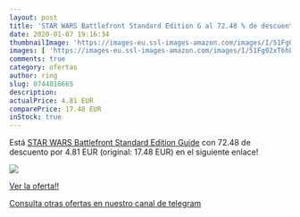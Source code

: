 ```yaml
---
layout: post
title: 'STAR WARS Battlefront Standard Edition G al 72.48 % de descuento'
date: 2020-01-07 19:16:34
thumbnailImage: 'https://images-eu.ssl-images-amazon.com/images/I/51Fg02xT6hL._SL200_.jpg'
images: [ 'https://images-eu.ssl-images-amazon.com/images/I/51Fg02xT6hL._SL200_.jpg' ]
comments: true
category: ofertas
author: ring
slug: 0744016665
description:
actualPrice: 4.81 EUR
comparePrice: 17.48 EUR
inStock: true
---
```


Está [STAR WARS Battlefront Standard Edition Guide](https://www.amazon.es/dp/0744016665/?tag=redken-21) con 72.48 de descuento por 4.81 EUR (original: 17.48 EUR) en el siguiente enlace!

[![](https://images-eu.ssl-images-amazon.com/images/I/51Fg02xT6hL._SL200_.jpg)](https://www.amazon.es/dp/0744016665/?tag=redken-21)

[Ver la oferta!!](https://www.amazon.es/dp/0744016665/?tag=redken-21)

[Consulta otras ofertas en nuestro canal de telegram](https://t.me/s/ofertas25)
